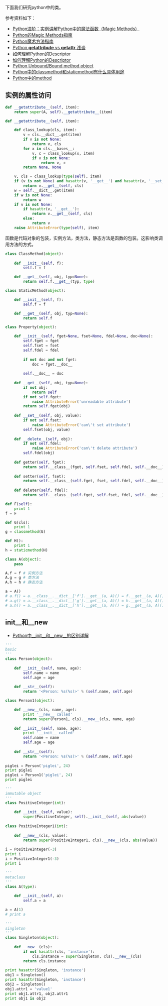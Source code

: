 ﻿下面我们研究python中的类。

参考资料如下：

- [Python进阶：实例讲解Python中的魔法函数（Magic Methods）](https://zhuanlan.zhihu.com/p/24567545)
- [Python的Magic Methods指南](http://python.jobbole.com/84084)
- [Python魔术方法指南](http://pycoders-weekly-chinese.readthedocs.io/en/latest/issue6/a-guide-to-pythons-magic-methods.html)
- [Python __getattribute__ vs __getattr__ 浅谈](http://python.jobbole.com/84095)
- [如何理解Python的Descriptor](https://www.zhihu.com/question/25391709/answer/30634637)
- [如何理解Python的Descriptor](https://www.zhihu.com/question/25391709/answer/30715222)
- [Python Unbound/Bound method object](http://www.jianshu.com/p/4b871019ef96)
- [Python中的classmethod和staticmethod有什么具体用途](https://www.zhihu.com/question/20021164/answer/18224953)
- [Python中的method](http://blog.jobbole.com/53989)

## 实例的属性访问

```python
def __getattribute__(self, item):
    return super(A, self).__getattribute__(item)

def __getattribute__(self, item):

    def class_lookup(cls, item):
        v = cls.__dict__.get(item)
        if v is not None:
            return v, cls
        for x in cls.__bases__:
            v, c = class_lookup(x, item)
            if v is not None:
                return v, c
        return None, None

    v, cls = class_lookup(type(self), item)
    if (v is not None) and hasattr(v, '__get__') and hasattr(v, '__set__'):
        return v.__get__(self, cls)
    w = self.__dict__.get(item)
    if w is not None:
        return w
    if v is not None:
        if hasattr(v, '__get__'):
            return v.__get__(self, cls)
        else:
            return v
    raise AttributeError(type(self), item)
```

函数是代码对象的包装，实例方法，类方法，静态方法是函数的包装。这影响类调用方法的方式。

```python
class ClassMethod(object):
    
    def __init__(self, f):
        self.f = f

    def __get__(self, obj, typ=None):
        return self.f.__get__(typ, type)

class StaticMethod(object):

    def __init__(self, f):
        self.f = f

    def __get__(self, obj, typ=None):
        return self.f

class Property(object):

    def __init__(self, fget=None, fset=None, fdel=None, doc=None):
        self.fget = fget
        self.fset = fset
        self.fdel = fdel
        
        if not doc and not fget:
            doc = fget.__doc__
        
        self.__doc__ = doc
        
    def __get__(self, obj, typ=None):
        if not obj:
            return self
        if not self.fget:
            raise AttributeError('unreadable attribute')
        return self.fget(obj)
        
    def __set__(self, obj, value):
        if not self.fset:
            raise AttributeError('can\'t set attribute')
        self.fset(obj, value)
        
    def __delete__(self, obj):
        if not self.fdel:
            raise AttributeError('can\'t delete attribute')
        self.fdel(obj)
        
    def getter(self, fget):
        return self.__class__(fget, self.fset, self.fdel, self.__doc__)
    
    def setter(self, fset):
        return self.__class__(self.fget, fset, self.fdel, self.__doc__)
        
    def deleter(self, fdel):
        return self.__class__(self.fget, self.fset, fdel, self.__doc__)
```

```python
def F(self):
    print 1
f = F

def G(cls):
    print 1
g = classmethod(G)

def H():
    print 1
h = staticmethod(H)

class A(object):
    pass

A.f = f # 实例方法
A.g = g # 类方法
A.h = h # 静态方法

a = A()
# a.f() = a.__class__.__dict__['f'].__get__(a, A)() = f.__get__(a, A)() = f(a)
# a.g() = a.__class__.__dict__['g'].__get__(a, A)() = h.__get__(a, A)() = g(A)
# a.h() = a.__class__.__dict__['h'].__get__(a, A)() = g.__get__(a, A)() = h()
```

## __init__和__new__

- [Python中__init__和__new__的区别详解](http://www.ynpxrz.com/n685992c2025.aspx)

```python
'''
basic
'''
class Person(object):
    
    def __init__(self, name, age):
        self.name = name
        self.age = age
        
    def __str__(self):
        return '<Person: %s(%s)>' % (self.name, self.age)

class Person1(object):

    def __new__(cls, name, age):
        print '__new__ called'
        return super(Person1, cls).__new__(cls, name, age)
    
    def __init__(self, name, age):
        print '__init__ called'
        self.name = name
        self.age = age
        
    def __str__(self):
        return '<Person: %s(%s)>' % (self.name, self.age)
        
piglei = Person('piglei', 24)
print piglei
piglei = Person1('piglei', 24)
print piglei        

'''
immutable object
'''
class PositiveInteger(int):
    
    def __init__(self, value):
        super(PositiveInteger, self).__init__(self, abs(value))
        
class PositiveInteger1(int):
    
    def __new__(cls, value):
        return super(PositiveInteger1, cls).__new__(cls, abs(value))
        
i = PositiveInteger(-3)
print i
i = PositiveInteger1(-3)
print i

'''
metaclass
'''
class A(type):
    
    def __init__(self, a):
        self.a = a

a = A(1)
# print a
    
'''
singleton
''' 
class Singleton(object):
    
    def __new__(cls):
        if not hasattr(cls, 'instance'):
            cls.instance = super(Singleton, cls).__new__(cls)
        return cls.instance
        
print hasattr(Singleton, 'instance')
obj1 = Singleton()
print hasattr(Singleton, 'instance')
obj2 = Singleton()
obj1.attr1 = 'value1'
print obj1.attr1, obj2.attr1
print obj1 is obj2
```
